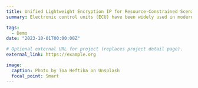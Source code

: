 ```yaml
---
title: Unified Lightweight Encryption IP for Resource-Constrained Scenarios
summary: Electronic control units (ECU) have been widely used in modern resource-constrained automotive systems, communicating through the controller area network (CAN) bus. However, they are still facing man-in-the-middle attacks in CAN bus due to the absence of a more effective authentication/encryption mechanism. To defend against the attacks more effectively, we propose a unified lightweight authenticated encryption that integrates recent prevalent cryptography standardization ISAP and ASCON.Experimental results show that our proposed unified lightweight authenticated encryption can reduce 26.09% area consumption on Xilinx Artix-7 FPGA board compared with the state-of-the-arts. This work is published in ICECS 2022.

tags:
  - Demo
date: "2023-10-01T00:00:00Z"

# Optional external URL for project (replaces project detail page).
external_link: https://example.org

image:
  caption: Photo by Toa Heftiba on Unsplash
  focal_point: Smart
---
```

